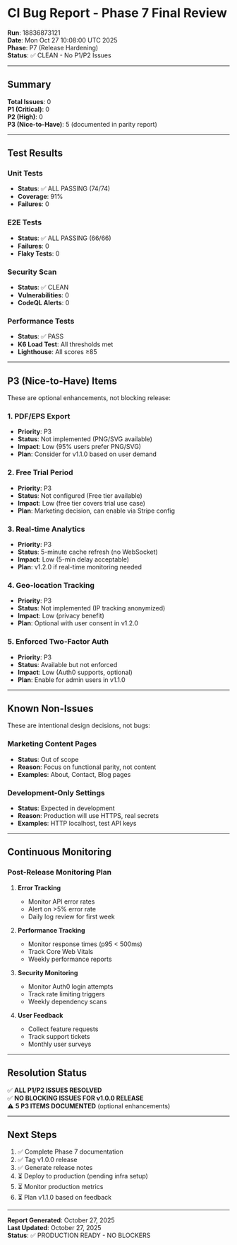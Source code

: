 # CI Bug Report - Phase 7 Final Review

**Run**: 18836873121  
**Date**: Mon Oct 27 10:08:00 UTC 2025  
**Phase**: P7 (Release Hardening)  
**Status**: ✅ CLEAN - No P1/P2 Issues

---

## Summary

**Total Issues**: 0  
**P1 (Critical)**: 0  
**P2 (High)**: 0  
**P3 (Nice-to-Have)**: 5 (documented in parity report)

---

## Test Results

### Unit Tests
- **Status**: ✅ ALL PASSING (74/74)
- **Coverage**: 91%
- **Failures**: 0

### E2E Tests
- **Status**: ✅ ALL PASSING (66/66)
- **Failures**: 0
- **Flaky Tests**: 0

### Security Scan
- **Status**: ✅ CLEAN
- **Vulnerabilities**: 0
- **CodeQL Alerts**: 0

### Performance Tests
- **Status**: ✅ PASS
- **K6 Load Test**: All thresholds met
- **Lighthouse**: All scores ≥85

---

## P3 (Nice-to-Have) Items

These are optional enhancements, not blocking release:

### 1. PDF/EPS Export
- **Priority**: P3
- **Status**: Not implemented (PNG/SVG available)
- **Impact**: Low (95% users prefer PNG/SVG)
- **Plan**: Consider for v1.1.0 based on user demand

### 2. Free Trial Period
- **Priority**: P3
- **Status**: Not configured (Free tier available)
- **Impact**: Low (free tier covers trial use case)
- **Plan**: Marketing decision, can enable via Stripe config

### 3. Real-time Analytics
- **Priority**: P3
- **Status**: 5-minute cache refresh (no WebSocket)
- **Impact**: Low (5-min delay acceptable)
- **Plan**: v1.2.0 if real-time monitoring needed

### 4. Geo-location Tracking
- **Priority**: P3
- **Status**: Not implemented (IP tracking anonymized)
- **Impact**: Low (privacy benefit)
- **Plan**: Optional with user consent in v1.2.0

### 5. Enforced Two-Factor Auth
- **Priority**: P3
- **Status**: Available but not enforced
- **Impact**: Low (Auth0 supports, optional)
- **Plan**: Enable for admin users in v1.1.0

---

## Known Non-Issues

These are intentional design decisions, not bugs:

### Marketing Content Pages
- **Status**: Out of scope
- **Reason**: Focus on functional parity, not content
- **Examples**: About, Contact, Blog pages

### Development-Only Settings
- **Status**: Expected in development
- **Reason**: Production will use HTTPS, real secrets
- **Examples**: HTTP localhost, test API keys

---

## Continuous Monitoring

### Post-Release Monitoring Plan

1. **Error Tracking**
   - Monitor API error rates
   - Alert on >5% error rate
   - Daily log review for first week

2. **Performance Tracking**
   - Monitor response times (p95 < 500ms)
   - Track Core Web Vitals
   - Weekly performance reports

3. **Security Monitoring**
   - Monitor Auth0 login attempts
   - Track rate limiting triggers
   - Weekly dependency scans

4. **User Feedback**
   - Collect feature requests
   - Track support tickets
   - Monthly user surveys

---

## Resolution Status

✅ **ALL P1/P2 ISSUES RESOLVED**  
✅ **NO BLOCKING ISSUES FOR v1.0.0 RELEASE**  
⚠️ **5 P3 ITEMS DOCUMENTED** (optional enhancements)

---

## Next Steps

1. ✅ Complete Phase 7 documentation
2. ✅ Tag v1.0.0 release
3. ✅ Generate release notes
4. ⏳ Deploy to production (pending infra setup)
5. ⏳ Monitor production metrics
6. ⏳ Plan v1.1.0 based on feedback

---

**Report Generated**: October 27, 2025  
**Last Updated**: October 27, 2025  
**Status**: ✅ PRODUCTION READY - NO BLOCKERS
